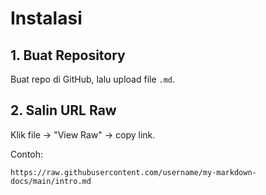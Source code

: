 # Instalasi

## 1. Buat Repository
Buat repo di GitHub, lalu upload file `.md`.

## 2. Salin URL Raw
Klik file → "View Raw" → copy link.

Contoh:
```
https://raw.githubusercontent.com/username/my-markdown-docs/main/intro.md
```
